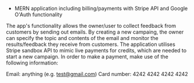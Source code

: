 * MERN application including billing/payments with Stripe API and Google O'Auth functionality

The app's functionality allows the owner/user to collect feedback from customers by sending out emails. 
By creating a new campaing, the owner can specify the topic and contents of the email and monitor the results/feedback they receive from customers.
The application utilises Stripe sandbox API to mimic live payments for credits, which are needed to start a new campaign. 
In order to make a payment, make use of the following information:

Email: anything (e.g. test@gmail.com)
Card number: 4242 4242 4242 4242

